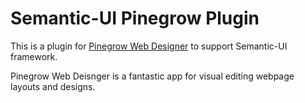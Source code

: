 # Semantic-UI Pinegrow Plugin


This is a plugin for [Pinegrow Web Designer](http://pinegrow.com) to support Semantic-UI framework.

Pinegrow Web Deisnger is a fantastic app for visual editing webpage layouts and designs.
